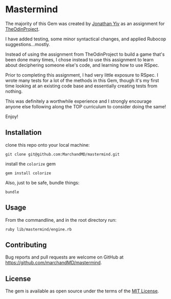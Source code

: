 # Mastermind

The majority of this Gem was created by [Jonathan Yiv](https://github.com/JonathanYiv) as an assignment for [TheOdinProject](https://www.theodinproject.com/home).

I have added testing, some minor syntactical changes, and applied Rubocop suggestions...mostly.

Instead of using the assignment from TheOdinProject to build a game that's been done many times, I chose instead to use this assignment to learn about deciphering someone else's code, and learning how to use RSpec.

Prior to completing this assignment, I had very little exposure to RSpec. I wrote many tests for a lot of the methods in this Gem, though it's my first time looking at an existing code base and essentially creating tests from nothing.

This was definitely a worthwhile experience and I strongly encourage anyone else following along the TOP curriculum to consider doing the same!

Enjoy!

## Installation

clone this repo onto your local machine:

```
git clone git@github.com:MarchandMD/mastermind.git

```

install the `colorize` gem

```
gem install colorize
```

Also, just to be safe, bundle things:

```
bundle
```

## Usage

From the commandline, and in the root directory run:

```
ruby lib/mastermind/engine.rb
```

## Contributing

Bug reports and pull requests are welcome on GitHub at https://github.com/marchandMD/mastermind.

## License

The gem is available as open source under the terms of the [MIT License](https://opensource.org/licenses/MIT).
